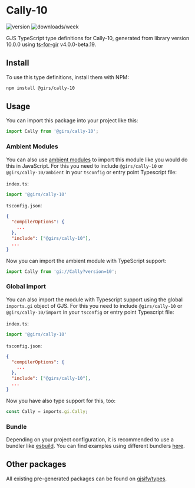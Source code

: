 
# Cally-10

![version](https://img.shields.io/npm/v/@girs/cally-10)
![downloads/week](https://img.shields.io/npm/dw/@girs/cally-10)


GJS TypeScript type definitions for Cally-10, generated from library version 10.0.0 using [ts-for-gir](https://github.com/gjsify/ts-for-gir) v4.0.0-beta.19.


## Install

To use this type definitions, install them with NPM:
```bash
npm install @girs/cally-10
```

## Usage

You can import this package into your project like this:
```ts
import Cally from '@girs/cally-10';
```

### Ambient Modules

You can also use [ambient modules](https://github.com/gjsify/ts-for-gir/tree/main/packages/cli#ambient-modules) to import this module like you would do this in JavaScript.
For this you need to include `@girs/cally-10` or `@girs/cally-10/ambient` in your `tsconfig` or entry point Typescript file:

`index.ts`:
```ts
import '@girs/cally-10'
```

`tsconfig.json`:
```json
{
  "compilerOptions": {
    ...
  },
  "include": ["@girs/cally-10"],
  ...
}
```

Now you can import the ambient module with TypeScript support: 

```ts
import Cally from 'gi://Cally?version=10';
```

### Global import

You can also import the module with Typescript support using the global `imports.gi` object of GJS.
For this you need to include `@girs/cally-10` or `@girs/cally-10/import` in your `tsconfig` or entry point Typescript file:

`index.ts`:
```ts
import '@girs/cally-10'
```

`tsconfig.json`:
```json
{
  "compilerOptions": {
    ...
  },
  "include": ["@girs/cally-10"],
  ...
}
```

Now you have also type support for this, too:

```ts
const Cally = imports.gi.Cally;
```

### Bundle

Depending on your project configuration, it is recommended to use a bundler like [esbuild](https://esbuild.github.io/). You can find examples using different bundlers [here](https://github.com/gjsify/ts-for-gir/tree/main/examples).

## Other packages

All existing pre-generated packages can be found on [gjsify/types](https://github.com/gjsify/types).

